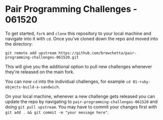 # Pair Programming Challenges - 061520

To get started, `fork` and `clone` this repository to your local machine and navigate into it with `cd`. Once you've cloned down the repo and moved into the directory:

```git remote add upstream https://github.com/brewchetta/pair-programming-challenges-061520.git```

This will give you the additional option to pull new challenges whenever they're released on the main fork.

You can now `cd` into the individual challenges, for example `cd 01-ruby-objects-build-a-sandwich`.

On your local machine, whenever a new challenge gets released you can update the repo by navigating to `pair-programming-challenges-061520` and doing `git pull upstream`. You may have to commit your changes first with `git add . && git commit -m "your message here"`.
